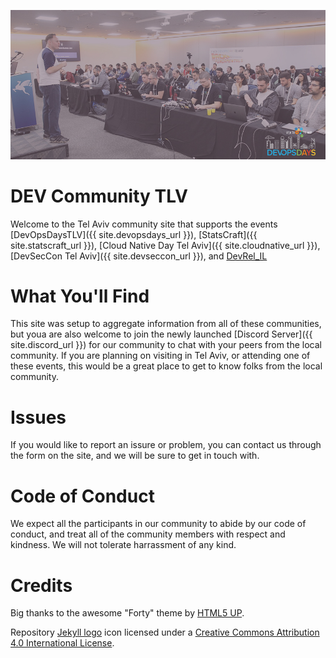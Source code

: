 
![DEV Community TLV](assets/images/pic02.jpg "DEV Community TLV")


# DEV Community TLV
Welcome to the Tel Aviv community site that supports the events [DevOpsDaysTLV]({{ site.devopsdays_url }}), [StatsCraft]({{ site.statscraft_url }}), [Cloud Native Day Tel Aviv]({{ site.cloudnative_url }}), [DevSecCon Tel Aviv]({{ site.devseccon_url }}), and [DevRel_IL](https://www.meetup.com/DevRel/)

# What You'll Find

This site was setup to aggregate information from all of these communities, but youa are also welcome to join the newly launched [Discord Server]({{ site.discord_url }}) for our community to chat with your peers from the local community.  If you are planning on visiting in Tel Aviv, or attending one of these events, this would be a great place to get to know folks from the local community.


# Issues

If you would like to report an issure or problem, you can contact us through the form on the site, and we will be sure to get in touch with.

# Code of Conduct
We expect all the participants in our community to abide by our code of conduct, and treat all of the community members with respect and kindness.  We will not tolerate harrassment of any kind.



# Credits

Big thanks to the awesome "Forty" theme by [HTML5 UP](https://html5up.net/).  

Repository [Jekyll logo](https://github.com/jekyll/brand) icon licensed under a [Creative Commons Attribution 4.0 International License](http://choosealicense.com/licenses/cc-by-4.0/).

